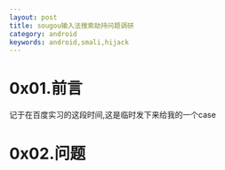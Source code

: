 ```yaml
---
layout: post
title: sougou输入法搜索劫持问题调研
category: android
keywords: android,smali,hijack
---
```



# 0x01.前言

记于在百度实习的这段时间,这是临时发下来给我的一个case

# 0x02.问题


